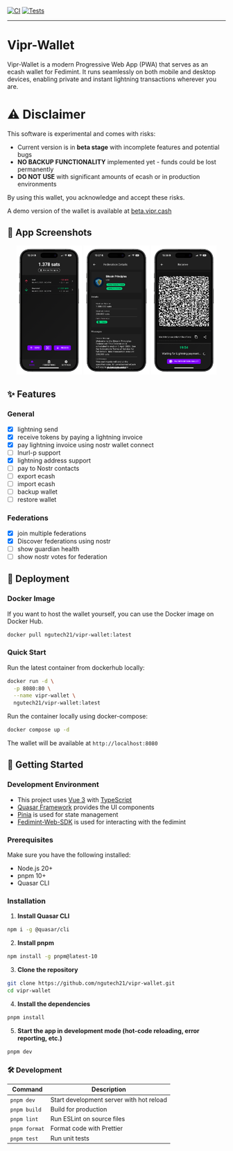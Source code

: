 [![CI](https://github.com/ngutech21/vipr-wallet/actions/workflows/ci.yaml/badge.svg)](https://github.com/ngutech21/vipr-wallet/actions/workflows/ci.yaml)
[![Tests](https://github.com/ngutech21/vipr-wallet/actions/workflows/test.yaml/badge.svg)](https://github.com/ngutech21/vipr-wallet/actions/workflows/test.yaml)

---

# Vipr-Wallet

Vipr-Wallet is a modern Progressive Web App (PWA) that serves as an ecash wallet for Fedimint. It runs seamlessly on both mobile and desktop devices, enabling private and instant lightning transactions wherever you are.

# ⚠️ Disclaimer

This software is experimental and comes with risks:

- Current version is in **beta stage** with incomplete features and potential bugs
- **NO BACKUP FUNCTIONALITY** implemented yet - funds could be lost permanently
- **DO NOT USE** with significant amounts of ecash or in production environments

By using this wallet, you acknowledge and accept these risks.

A demo version of the wallet is available at [beta.vipr.cash](https://beta.vipr.cash)

## 📱 App Screenshots

<div align="center">
  <img src="./screenshots/Home-iphone.png" alt="Dashboard" width="30%" />
  <img src="./screenshots/Federation-Details-iphone.png" alt="Federation Details" width="30%" />
  <img src="./screenshots/Receive-iphone.png" alt="Receive Payment" width="30%" />
</div>

## ✨ Features

### General

- [x] lightning send
- [x] receive tokens by paying a lightning invoice
- [x] pay lightning invoice using nostr wallet connect
- [ ] lnurl-p support
- [x] lightning address support
- [ ] pay to Nostr contacts
- [ ] export ecash
- [ ] import ecash
- [ ] backup wallet
- [ ] restore wallet

### Federations

- [x] join multiple federations
- [x] Discover federations using nostr
- [ ] show guardian health
- [ ] show nostr votes for federation

## 🐳 Deployment

### Docker Image

If you want to host the wallet yourself, you can use the Docker image on Docker Hub.

```bash
docker pull ngutech21/vipr-wallet:latest
```

### Quick Start

Run the latest container from dockerhub locally:

```bash
docker run -d \
  -p 8080:80 \
  --name vipr-wallet \
  ngutech21/vipr-wallet:latest
```

Run the container locally using docker-compose:

```bash
docker compose up -d
```

The wallet will be available at `http://localhost:8080`

## 🚀 Getting Started

### Development Environment

- This project uses [Vue 3](https://v3.vuejs.org/) with [TypeScript](https://www.typescriptlang.org/)
- [Quasar Framework](https://quasar.dev/) provides the UI components
- [Pinia](https://pinia.vuejs.org/) is used for state management
- [Fedimint-Web-SDK](https://github.com/fedimint/fedimint-web-sdk) is used for interacting with the fedimint

### Prerequisites

Make sure you have the following installed:

- Node.js 20+
- pnpm 10+
- Quasar CLI

### Installation

1. **Install Quasar CLI**

```bash
npm i -g @quasar/cli
```

2. **Install pnpm**

```bash
npm install -g pnpm@latest-10
```

3. **Clone the repository**

```bash
git clone https://github.com/ngutech21/vipr-wallet.git
cd vipr-wallet
```

4. **Install the dependencies**

```bash
pnpm install
```

5.  **Start the app in development mode (hot-code reloading, error reporting, etc.)**

```bash
pnpm dev
```

### 🛠️ Development

| Command       | Description                              |
| ------------- | ---------------------------------------- |
| `pnpm dev`    | Start development server with hot reload |
| `pnpm build`  | Build for production                     |
| `pnpm lint`   | Run ESLint on source files               |
| `pnpm format` | Format code with Prettier                |
| `pnpm test`   | Run unit tests                           |
